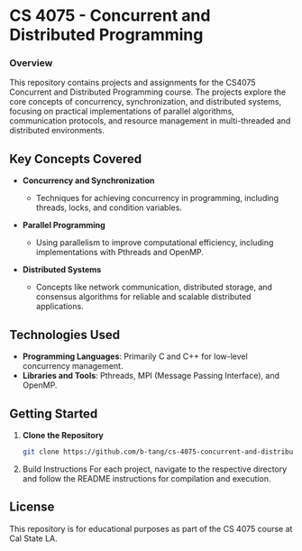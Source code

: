 # CS 4075 - Concurrent and Distributed Programming
### Overview
This repository contains projects and assignments for the CS4075 Concurrent and Distributed Programming course. The projects explore the core concepts of concurrency, synchronization, and distributed systems, focusing on practical implementations of parallel algorithms, communication protocols, and resource management in multi-threaded and distributed environments.

## Key Concepts Covered
- **Concurrency and Synchronization**
  - Techniques for achieving concurrency in programming, including threads, locks, and condition variables.

- **Parallel Programming**
  - Using parallelism to improve computational efficiency, including implementations with Pthreads and OpenMP.
  
- **Distributed Systems**
  - Concepts like network communication, distributed storage, and consensus algorithms for reliable and scalable distributed applications.

## Technologies Used
- **Programming Languages**: Primarily C and C++ for low-level concurrency management.
- **Libraries and Tools**: Pthreads, MPI (Message Passing Interface), and OpenMP.

## Getting Started
1. **Clone the Repository**
   ```bash
   git clone https://github.com/b-tang/cs-4075-concurrent-and-distributed-prog.git
   ```
3. Build Instructions
For each project, navigate to the respective directory and follow the README instructions for compilation and execution.

## License
This repository is for educational purposes as part of the CS 4075 course at Cal State LA.
